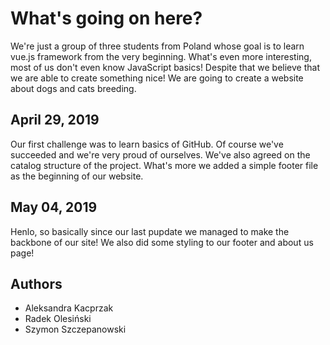 # What's going on here?

We're just a group of three students from Poland whose goal is to learn vue.js framework from the very beginning. What's even more interesting, most of us don't even know JavaScript basics! Despite that we believe that we are able to create something nice! We are going to create a website about dogs and cats breeding.

## April 29, 2019

Our first challenge was to learn basics of GitHub. Of course we've succeeded and we're very proud of ourselves. We've also agreed on the catalog structure of the project. What's more we added a simple footer file as the beginning of our website.

## May 04, 2019

Henlo, so basically since our last pupdate we managed to make the backbone of our site! We also did some styling to our footer and about us page!

## Authors
- Aleksandra Kacprzak
- Radek Olesiński
- Szymon Szczepanowski
